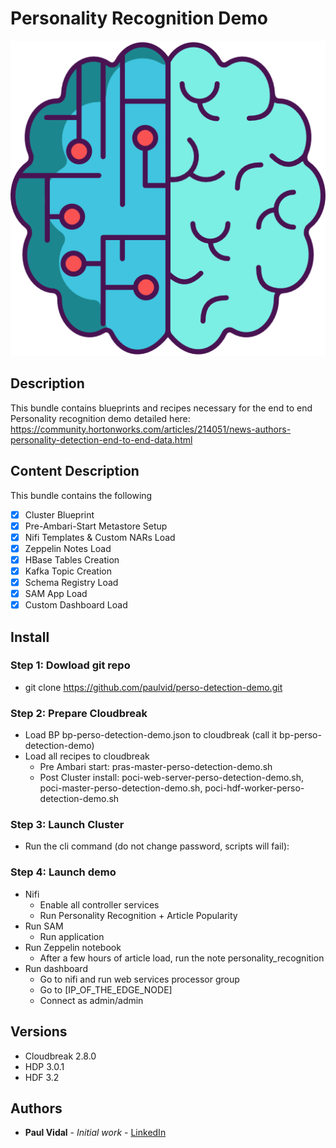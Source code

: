 # Personality Recognition Demo

<div align="center">
<img src="https://raw.githubusercontent.com/paulvid/perso-detection-demo/master/PERSO_RECOG_DEMO.png">
</div>

## Description

This bundle contains blueprints and recipes necessary for the end to end Personality recognition demo detailed here: https://community.hortonworks.com/articles/214051/news-authors-personality-detection-end-to-end-data.html


## Content Description

This bundle contains the following
- [x] Cluster Blueprint
- [x] Pre-Ambari-Start Metastore Setup
- [x] Nifi Templates & Custom NARs Load
- [x] Zeppelin Notes Load
- [x] HBase Tables Creation
- [x] Kafka Topic Creation
- [x] Schema Registry Load
- [x] SAM App Load
- [x] Custom Dashboard Load

## Install

### Step 1: Dowload git repo
* git clone https://github.com/paulvid/perso-detection-demo.git

### Step 2: Prepare Cloudbreak
* Load BP bp-perso-detection-demo.json to cloudbreak (call it bp-perso-detection-demo)
* Load all recipes to cloudbreak
    * Pre Ambari start: pras-master-perso-detection-demo.sh
    * Post  Cluster install: poci-web-server-perso-detection-demo.sh, poci-master-perso-detection-demo.sh, poci-hdf-worker-perso-detection-demo.sh

### Step 3: Launch Cluster
* Run the cli command (do not change password, scripts will fail): 

### Step 4: Launch demo
* Nifi
    * Enable all controller services
    * Run Personality Recognition + Article Popularity
* Run SAM
    * Run application
* Run Zeppelin notebook
    * After a few hours of article load, run the note personality_recognition
* Run dashboard
    * Go to nifi and run web services processor group
    * Go to [IP_OF_THE_EDGE_NODE]
    * Connect as admin/admin


## Versions

* Cloudbreak 2.8.0
* HDP 3.0.1
* HDF 3.2

## Authors

* **Paul Vidal** - *Initial work* - [LinkedIn](https://www.linkedin.com/in/paulvid/)